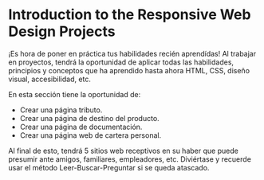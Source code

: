 # Introduction to the Responsive Web Design Projects

¡Es hora de poner en práctica tus habilidades recién aprendídas! Al trabajar en proyectos, tendrá la oportunidad de aplicar todas las habilidades, principios y conceptos que ha aprendido hasta ahora HTML, CSS, diseño visual, accesibilidad, etc.


En esta sección tiene la oportunidad de:

* Crear una página tributo.
* Crear una página de destino del producto.
* Crear una página de documentación.
* Crear una página web de cartera personal.

Al final de esto, tendrá 5 sitios web receptivos en su haber que puede presumir ante amigos, familiares, empleadores, etc. Diviértase y recuerde usar el método Leer-Buscar-Preguntar si se queda atascado.
